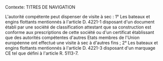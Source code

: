 Contexte: TITRES DE NAVIGATION

L'autorité compétente peut dispenser de visite à sec : 1° Les bateaux et engins flottants mentionnés à l'article D. 4221-1 disposant d'un document établi par une société de classification attestant que sa construction est conforme aux prescriptions de cette société ou d'un certificat établissant que des autorités compétentes d'autres Etats membres de l'Union européenne ont effectué une visite à sec à d'autres fins ; 2° Les bateaux et engins flottants mentionnés à l'article D. 4221-3 disposant d'un marquage CE tel que défini à l'article R. 5113-7.